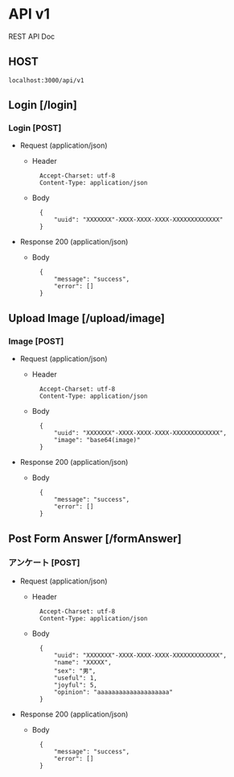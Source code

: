 # API v1

REST API Doc

## HOST
` localhost:3000/api/v1 `

## Login [/login]

### Login [POST]

+ Request (application/json)

    + Header

            Accept-Charset: utf-8
            Content-Type: application/json

    + Body

            {
                "uuid": "XXXXXXX"-XXXX-XXXX-XXXX-XXXXXXXXXXXXX"
            }

+ Response 200 (application/json)

    + Body

            {
                "message": "success",
                "error": []
            }



## Upload Image [/upload/image]

### Image [POST]

+ Request (application/json)

    + Header

            Accept-Charset: utf-8
            Content-Type: application/json

    + Body

            {
                "uuid": "XXXXXXX"-XXXX-XXXX-XXXX-XXXXXXXXXXXXX",
                "image": "base64(image)"
            }

+ Response 200 (application/json)

    + Body

            {
                "message": "success",
                "error": []
            }


## Post Form Answer [/formAnswer]

### アンケート [POST]

+ Request (application/json)

    + Header

            Accept-Charset: utf-8
            Content-Type: application/json

    + Body

            {
                "uuid": "XXXXXXX"-XXXX-XXXX-XXXX-XXXXXXXXXXXXX",
                "name": "XXXXX",
                "sex": "男",
                "useful": 1,
                "joyful": 5,
                "opinion": "aaaaaaaaaaaaaaaaaaaa"
            }

+ Response 200 (application/json)

    + Body

            {
                "message": "success",
                "error": []
            }
